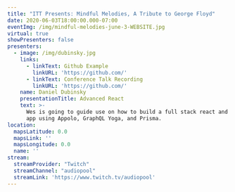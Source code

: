 ```yaml
---
title: "ITT Presents: Mindful Melodies, A Tribute to George Floyd"
date: 2020-06-03T18:00:00.000-07:00
eventImg: /img/mindful-melodies-june-3-WEBSITE.jpg
virtual: true
showPresenters: false
presenters:
  - image: /img/dubinsky.jpg
    links:
      - linkText: Github Example
        linkURL: 'https://github.com/'
      - linkText: Conference Talk Recording
        linkURL: 'https://github.com/'
    name: Daniel Dubinsky
    presentationTitle: Advanced React
    text: >-
      Wes is going to guide use on how to build a full stack react and graphql
      app using Appolo, GraphQL Yoga, and Prisma.
location:
  mapsLatitude: 0.0
  mapsLink: ''
  mapsLongitude: 0.0
  name: ''
stream:
  streamProvider: "Twitch"
  streamChannel: "audiopool"
  streamLink: 'https://www.twitch.tv/audiopool'
---
```

